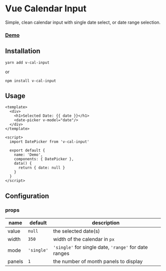 # Vue Calendar Input
Simple, clean calendar input with single date select, or date range selection.

### [Demo](https://mikhailvs.github.io/vue-calendar-input/)

## Installation

```
yarn add v-cal-input
```

or

```
npm install v-cal-input
```

## Usage

```vue
<template>
  <div>
    <h1>Selected Date: {{ date }}</h1>
    <date-picker v-model="date"/>
  </div>
</template>

<script>
  import DatePicker from 'v-cal-input'

  export default {
    name: 'Demo',
    components: { DatePicker },
    data() {
      return { date: null }
    }
  }
</script>
```

## Configuration
### props
| name | default | description |
| ---- | ------- | ------------|
| value | `null` | the selected date(s) |
| width | `350` | width of the calendar in `px` |
| mode | `'single'` | `'single'` for single date, `'range'` for date ranges |
| panels | `1` | the number of month panels to display |
